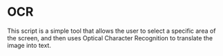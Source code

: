 OCR
===

This script is a simple tool that allows the user to select a specific area of the screen, and then uses Optical Character Recognition to translate the image into text.

